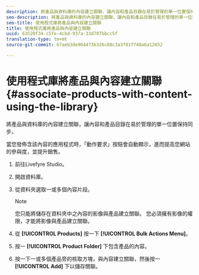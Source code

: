 ```yaml
---
description: 將產品與資料庫的內容建立關聯，讓內容和產品目錄在易於管理的單一位置保持同步。
seo-description: 將產品與資料庫的內容建立關聯，讓內容和產品目錄在易於管理的單一位置保持同步。
seo-title: 使用程式庫將產品與內容建立關聯
title: 使用程式庫將產品與內容建立關聯
uuid: 63520f34-c5fe-4cbd-937a-33d707bbcc5f
translation-type: tm+mt
source-git-commit: 67aeb3de964473b326c88c3a3f81ff48a6a12652

---
```



# 使用程式庫將產品與內容建立關聯{#associate-products-with-content-using-the-library}

將產品與資料庫的內容建立關聯，讓內容和產品目錄在易於管理的單一位置保持同步。

當您發佈含該內容的應用程式時，「動作要求」按鈕會自動顯示，進而提高您網站的參與度，並提升銷售。

1. 前往Livefyre Studio。
1. 開啟資料庫。
1. 從資料夾選取一或多個內容片段。

   >[!NOTE]
   >
   >您只能將儲存在資料夾中之內容的影像與產品建立關聯。 您必須擁有影像的權限，才能將影像與產品建立關聯。

1. 從 **[!UICONTROL Products]** 按一下 **[!UICONTROL Bulk Actions Menu]**。
1. 按一 **[!UICONTROL Product Folder]** 下包含產品的內容。
1. 按一下一或多個產品旁的核取方塊，與內容建立關聯，然後按一 **[!UICONTROL Add]** 下以儲存關聯。
